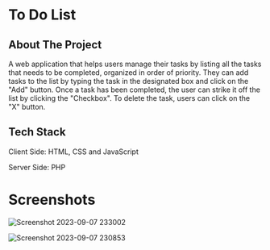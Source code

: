 # To Do List
<h2>About The Project </h2> 
<p>A web application that helps users manage their tasks by listing all the tasks that needs to be completed, organized in order of priority. They can add tasks to the list by typing the task in the designated box and click on the "Add" button. Once a task has been completed, the user can strike it off the list by clicking the "Checkbox". To delete the task, users can click on the "X" button. </p>

<h2>Tech Stack</h2> 
<p>Client Side: HTML, CSS and JavaScript </p>
<p>Server Side: PHP</p>

# Screenshots

![Screenshot 2023-09-07 233002](https://github.com/uday-das/to-do-list-app/assets/89590597/3052cf58-f0a2-46dd-a38e-b7fb30d8bdf3)

![Screenshot 2023-09-07 230853](https://github.com/uday-das/to-do-list-app/assets/89590597/d0a820f8-d7e9-4be3-9769-329081b7a4c1)
